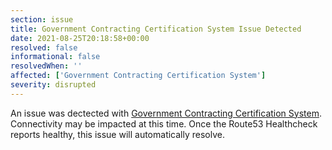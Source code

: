 ```yaml
---
section: issue
title: Government Contracting Certification System Issue Detected
date: 2021-08-25T20:18:58+00:00
resolved: false
informational: false
resolvedWhen: ''
affected: ['Government Contracting Certification System']
severity: disrupted
---
```

An issue was dectected with [Government Contracting Certification System](https://certify.sba.gov).  Connectivity may be impacted at this time.  Once the Route53 Healthcheck reports healthy, this issue will automatically resolve.
